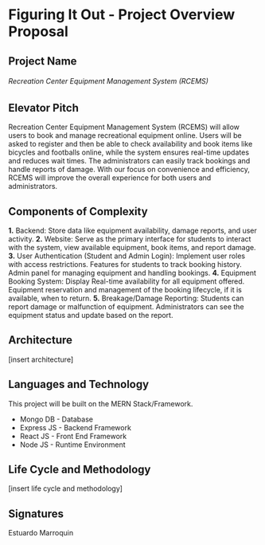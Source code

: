 # Figuring It Out - Project Overview Proposal

## Project Name
###### Recreation Center Equipment Management System (RCEMS)

## Elevator Pitch
Recreation Center Equipment Management System (RCEMS) will allow users to book and manage recreational equipment online. Users will be asked to register and then be able to check availability and book items like bicycles and footballs online, while the system ensures real-time updates and reduces wait times. The administrators can easily track bookings and handle reports of damage. With our focus on convenience and efficiency, RCEMS will improve the overall experience for both users and administrators. 

## Components of Complexity
**1.** Backend: Store data like equipment availability, damage reports, and user activity.
**2.** Website: Serve as the primary interface for students to interact with the system, view available equipment, book items, and report damage.
**3.** User Authentication (Student and Admin Login): Implement user roles with access restrictions. Features for students to track booking history. Admin panel for managing equipment and handling bookings.
**4.** Equipment Booking System: Display Real-time availability for all equipment offered. Equipment reservation and management of the booking lifecycle, if it is available, when to return.
**5.** Breakage/Damage Reporting: Students can report damage or malfunction of equipment. Administrators can see the equipment status and update based on the report.

## Architecture
[insert architecture]

## Languages and Technology
This project will be built on the MERN Stack/Framework.
- Mongo DB - Database
- Express JS - Backend Framework
- React JS - Front End Framework
- Node JS - Runtime Environment

## Life Cycle and Methodology
[insert life cycle and methodology]

## Signatures
Estuardo Marroquin